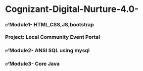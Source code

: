# Cognizant-Digital-Nurture-4.0-

<h3> ✅Module1- HTML,CSS,JS,bootstrap <br><br> <b>Project: Local Community Event Portal</b> </h3>
<h3> ✅Module2- ANSI SQL using mysql</h3>
<h3> ✅Module3- Core Java</h3>
